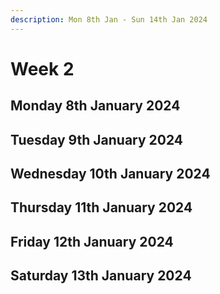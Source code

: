 ```yaml
---
description: Mon 8th Jan - Sun 14th Jan 2024
---
```


# Week 2

## Monday 8th January 2024

## Tuesday 9th January 2024

## Wednesday 10th January 2024

## Thursday 11th January 2024

## Friday 12th January 2024

## Saturday 13th January 2024
